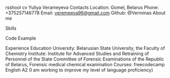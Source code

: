rsshool cv
Yuliya Verameyeva
Contacts
Location: Gomel, Belarus
Phone: +375257146778
Email: veremeeva96@gmail.com
Github: @Verminas
About me

Skills

Code Example

Experience
Education
  University: Belarusian State University, the Faculty of Chemistry
  Institute: Institute for Advanced Studies and Retraining of Personnel of the State Committee of Forensic Examinations of the Republic of Belarus, Forensic medical chemical examination
  Courses: 
    freecodecamp
English
A2 (I am working to improve my level of language proficiency)

